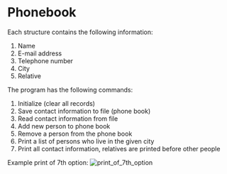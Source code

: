 # Phonebook

Each structure contains the following information:
  1. Name
  2. E-mail address
  3. Telephone number
  4. City
  5. Relative

The program has the following commands:
  1. Initialize (clear all records)
  2. Save contact information to file (phone book)
  3. Read contact information from file
  4. Add new person to phone book
  5. Remove a person from the phone book
  6. Print a list of persons who live in the given city
  7. Print all contact information, relatives are printed before other people
  
  Example print of 7th option:
![print_of_7th_option](https://user-images.githubusercontent.com/99806873/213674015-64cf0cb9-6da3-410d-b5e8-551e9432db00.jpg)

